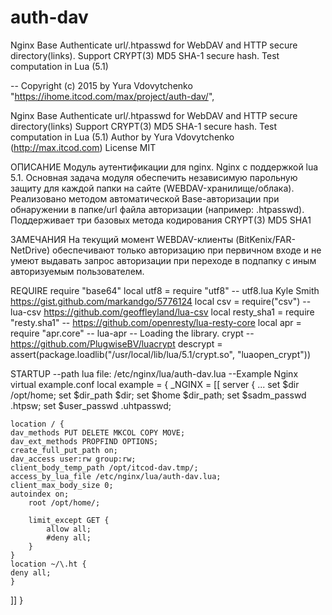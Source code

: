 # auth-dav
Nginx Base Authenticate url/.htpasswd for WebDAV and HTTP secure directory(links). Support CRYPT(3) MD5 SHA-1 secure hash. Test computation in Lua (5.1)

-- Copyright (c) 2015 by Yura Vdovytchenko
"https://ihome.itcod.com/max/project/auth-dav/",

Nginx Base Authenticate url/.htpasswd for WebDAV and HTTP secure directory(links)
Support CRYPT(3) MD5 SHA-1 secure hash.
Test computation in Lua (5.1)
Author by Yura Vdovytchenko (http://max.itcod.com)
License MIT

ОПИСАНИЕ
Модуль аутентификации для nginx. Nginx с поддержкой lua 5.1. 
Основная задача модуля обеспечить независимую парольную защиту для каждой папки на сайте (WEBDAV-хранилище/облака).
Реализовано методом автоматической Base-авторизации при обнаружении в папке/url файла авторизации (например: .htpasswd).
Поддерживает три базовых метода кодирования CRYPT(3) MD5 SHA1

ЗАМЕЧАНИЯ
На текущий момент WEBDAV-клиенты (BitKenix/FAR-NetDrive) обеспечивают только авторизацию при первичном входе и не умеют выдавать запрос 
авторизации при переходе в подпапку с иным авторизуемым пользователем.

REQUIRE
require "base64"
local utf8 = require "utf8" -- utf8.lua Kyle Smith https://gist.github.com/markandgo/5776124
local csv = require("csv") -- lua-csv https://github.com/geoffleyland/lua-csv
local resty_sha1 = require "resty.sha1" -- https://github.com/openresty/lua-resty-core
local apr = require "apr.core" -- lua-apr
-- Loading the library. crypt -- https://github.com/PlugwiseBV/luacrypt
descrypt = assert(package.loadlib("/usr/local/lib/lua/5.1/crypt.so", "luaopen_crypt"))

STARTUP
--path lua file: /etc/nginx/lua/auth-dav.lua
--Example Nginx virtual example.conf
local example = {
  _NGINX = [[
    server {
    ...
    set $dir /opt/home;
    set $dir_path $dir;
    set $home $dir_path;
    set $sadm_passwd .htpsw;
    set $user_passwd .uhtpasswd;

    location / {
	dav_methods PUT DELETE MKCOL COPY MOVE;
	dav_ext_methods PROPFIND OPTIONS;
	create_full_put_path on;
	dav_access user:rw group:rw;
	client_body_temp_path /opt/itcod-dav.tmp/;
	access_by_lua_file /etc/nginx/lua/auth-dav.lua;
	client_max_body_size 0;
	autoindex on;
        root /opt/home/;

        limit_except GET {
    	    allow all;
    	    #deny all;
        }
    }
    location ~/\.ht {
	deny all;
    }
  ]]
}
